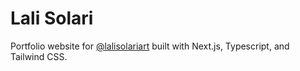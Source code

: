 # Lali Solari

Portfolio website for [@lalisolariart](https://www.instagram.com/lalisolariart/)
built with Next.js, Typescript, and Tailwind CSS.
